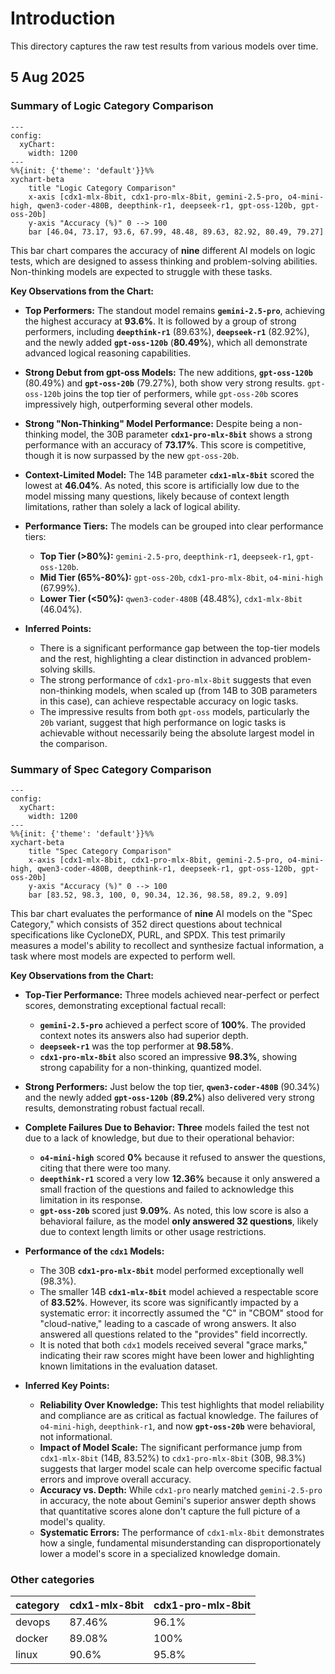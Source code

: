 # Introduction

This directory captures the raw test results from various models over time.

## 5 Aug 2025

### Summary of Logic Category Comparison

```mermaid
---
config:
  xyChart:
    width: 1200
---
%%{init: {'theme': 'default'}}%%
xychart-beta
    title "Logic Category Comparison"
    x-axis [cdx1-mlx-8bit, cdx1-pro-mlx-8bit, gemini-2.5-pro, o4-mini-high, qwen3-coder-480B, deepthink-r1, deepseek-r1, gpt-oss-120b, gpt-oss-20b]
    y-axis "Accuracy (%)" 0 --> 100
    bar [46.04, 73.17, 93.6, 67.99, 48.48, 89.63, 82.92, 80.49, 79.27]
```

This bar chart compares the accuracy of **nine** different AI models on logic tests, which are designed to assess thinking and problem-solving abilities. Non-thinking models are expected to struggle with these tasks.

**Key Observations from the Chart:**

- **Top Performers:** The standout model remains **`gemini-2.5-pro`**, achieving the highest accuracy at **93.6%**. It is followed by a group of strong performers, including **`deepthink-r1`** (89.63%), **`deepseek-r1`** (82.92%), and the newly added **`gpt-oss-120b`** (**80.49%**), which all demonstrate advanced logical reasoning capabilities.

- **Strong Debut from gpt-oss Models:** The new additions, **`gpt-oss-120b`** (80.49%) and **`gpt-oss-20b`** (79.27%), both show very strong results. `gpt-oss-120b` joins the top tier of performers, while `gpt-oss-20b` scores impressively high, outperforming several other models.

- **Strong "Non-Thinking" Model Performance:** Despite being a non-thinking model, the 30B parameter **`cdx1-pro-mlx-8bit`** shows a strong performance with an accuracy of **73.17%**. This score is competitive, though it is now surpassed by the new `gpt-oss-20b`.

- **Context-Limited Model:** The 14B parameter **`cdx1-mlx-8bit`** scored the lowest at **46.04%**. As noted, this score is artificially low due to the model missing many questions, likely because of context length limitations, rather than solely a lack of logical ability.

- **Performance Tiers:** The models can be grouped into clear performance tiers:
  - **Top Tier (>80%):** `gemini-2.5-pro`, `deepthink-r1`, `deepseek-r1`, `gpt-oss-120b`.
  - **Mid Tier (65%-80%):** `gpt-oss-20b`, `cdx1-pro-mlx-8bit`, `o4-mini-high` (67.99%).
  - **Lower Tier (<50%):** `qwen3-coder-480B` (48.48%), `cdx1-mlx-8bit` (46.04%).

- **Inferred Points:**
  - There is a significant performance gap between the top-tier models and the rest, highlighting a clear distinction in advanced problem-solving skills.
  - The strong performance of `cdx1-pro-mlx-8bit` suggests that even non-thinking models, when scaled up (from 14B to 30B parameters in this case), can achieve respectable accuracy on logic tasks.
  - The impressive results from both `gpt-oss` models, particularly the `20b` variant, suggest that high performance on logic tasks is achievable without necessarily being the absolute largest model in the comparison.

### Summary of Spec Category Comparison

```mermaid
---
config:
  xyChart:
    width: 1200
---
%%{init: {'theme': 'default'}}%%
xychart-beta
    title "Spec Category Comparison"
    x-axis [cdx1-mlx-8bit, cdx1-pro-mlx-8bit, gemini-2.5-pro, o4-mini-high, qwen3-coder-480B, deepthink-r1, deepseek-r1, gpt-oss-120b, gpt-oss-20b]
    y-axis "Accuracy (%)" 0 --> 100
    bar [83.52, 98.3, 100, 0, 90.34, 12.36, 98.58, 89.2, 9.09]
```

This bar chart evaluates the performance of **nine** AI models on the "Spec Category," which consists of 352 direct questions about technical specifications like CycloneDX, PURL, and SPDX. This test primarily measures a model's ability to recollect and synthesize factual information, a task where most models are expected to perform well.

**Key Observations from the Chart:**

- **Top-Tier Performance:** Three models achieved near-perfect or perfect scores, demonstrating exceptional factual recall:
  - **`gemini-2.5-pro`** achieved a perfect score of **100%**. The provided context notes its answers also had superior depth.
  - **`deepseek-r1`** was the top performer at **98.58%**.
  - **`cdx1-pro-mlx-8bit`** also scored an impressive **98.3%**, showing strong capability for a non-thinking, quantized model.

- **Strong Performers:** Just below the top tier, **`qwen3-coder-480B`** (90.34%) and the newly added **`gpt-oss-120b`** (**89.2%**) also delivered very strong results, demonstrating robust factual recall.

- **Complete Failures Due to Behavior:** **Three** models failed the test not due to a lack of knowledge, but due to their operational behavior:
  - **`o4-mini-high`** scored **0%** because it refused to answer the questions, citing that there were too many.
  - **`deepthink-r1`** scored a very low **12.36%** because it only answered a small fraction of the questions and failed to acknowledge this limitation in its response.
  - **`gpt-oss-20b`** scored just **9.09%**. As noted, this low score is also a behavioral failure, as the model **only answered 32 questions**, likely due to context length limits or other usage restrictions.

- **Performance of the `cdx1` Models:**
  - The 30B **`cdx1-pro-mlx-8bit`** model performed exceptionally well (98.3%).
  - The smaller 14B **`cdx1-mlx-8bit`** model achieved a respectable score of **83.52%**. However, its score was significantly impacted by a systematic error: it incorrectly assumed the "C" in "CBOM" stood for "cloud-native," leading to a cascade of wrong answers. It also answered all questions related to the "provides" field incorrectly.
  - It is noted that both `cdx1` models received several "grace marks," indicating their raw scores might have been lower and highlighting known limitations in the evaluation dataset.

- **Inferred Key Points:**
  - **Reliability Over Knowledge:** This test highlights that model reliability and compliance are as critical as factual knowledge. The failures of `o4-mini-high`, `deepthink-r1`, and now **`gpt-oss-20b`** were behavioral, not informational.
  - **Impact of Model Scale:** The significant performance jump from `cdx1-mlx-8bit` (14B, 83.52%) to `cdx1-pro-mlx-8bit` (30B, 98.3%) suggests that larger model scale can help overcome specific factual errors and improve overall accuracy.
  - **Accuracy vs. Depth:** While `cdx1-pro` nearly matched `gemini-2.5-pro` in accuracy, the note about Gemini's superior answer depth shows that quantitative scores alone don't capture the full picture of a model's quality.
  - **Systematic Errors:** The performance of `cdx1-mlx-8bit` demonstrates how a single, fundamental misunderstanding can disproportionately lower a model's score in a specialized knowledge domain.

### Other categories

| category | cdx1-mlx-8bit | cdx1-pro-mlx-8bit |
| -------- | ------------- | ----------------- |
| devops   | 87.46%        | 96.1%             |
| docker   | 89.08%        | 100%              |
| linux    | 90.6%         | 95.8%             |
